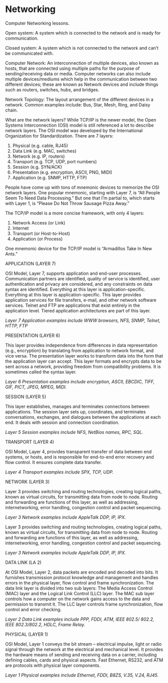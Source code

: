 # Networking
Computer Networking lessons.

Open system:
A system which is connected to the network and is ready for communication. 

Closed system: 
A system which is not connected to the network and can’t be communicated with. 

Computer Network: 
An interconnection of multiple devices, also known as hosts, that are connected using multiple paths for the purpose of sending/receiving data or media. Computer networks can also include multiple devices/mediums which help in the communication between two different devices; these are known as Network devices and include things such as routers, switches, hubs, and bridges. 

Network Topology:
The layout arrangement of the different devices in a network. Common examples include: Bus, Star, Mesh, Ring, and Daisy chain. 
 
What are the network layers?
While TCP/IP is the newer model, the Open Systems Interconnection (OSI) model is still referenced a lot to describe network layers. The OSI model was developed by the International Organization for Standardization. There are 7 layers:

1. Physical (e.g. cable, RJ45)
2. Data Link (e.g. MAC, switches)
3. Network (e.g. IP, routers)
4. Transport (e.g. TCP, UDP, port numbers)
5. Session (e.g. SYN/ACK)
6. Presentation (e.g. encryption, ASCII, PNG, MIDI)
7. Application (e.g. SNMP, HTTP, FTP)

People have come up with tons of mnemonic devices to memorize the OSI network layers. One popular mnemonic, starting with Layer 7, is “All People Seem To Need Data Processing.” But one that I’m partial to, which starts with Layer 1, is “Please Do Not Throw Sausage Pizza Away.”

The TCP/IP model is a more concise framework, with only 4 layers:

1. Network Access (or Link)
2. Internet
3. Transport (or Host-to-Host)
4. Application (or Process)

One mnemonic device for the TCP/IP model is “Armadillos Take In New Ants.”

APPLICATION (LAYER 7)

OSI Model, Layer 7, supports application and end-user processes. Communication partners are identified, quality of service is identified, user authentication and privacy are considered, and any constraints on data syntax are identified. Everything at this layer is application-specific. Everything at this layer is application-specific. This layer provides application services for file transfers, e-mail, and other network software services. Telnet and FTP are applications that exist entirely in the application level. Tiered application architectures are part of this layer.

<i>Layer 7 Application examples include WWW browsers, NFS, SNMP, Telnet, HTTP, FTP</i>

PRESENTATION (LAYER 6)

This layer provides independence from differences in data representation (e.g., encryption) by translating from application to network format, and vice versa. The presentation layer works to transform data into the form that the application layer can accept. This layer formats and encrypts data to be sent across a network, providing freedom from compatibility problems. It is sometimes called the syntax layer.

<i>Layer 6 Presentation examples include encryption, ASCII, EBCDIC, TIFF, GIF, PICT, JPEG, MPEG, MIDI.</i>

SESSION (LAYER 5)

This layer establishes, manages and terminates connections between applications. The session layer sets up, coordinates, and terminates conversations, exchanges, and dialogues between the applications at each end. It deals with session and connection coordination.

<i>Layer 5 Session examples include NFS, NetBios names, RPC, SQL.</i>

TRANSPORT (LAYER 4)

OSI Model, Layer 4, provides transparent transfer of data between end systems, or hosts, and is responsible for end-to-end error recovery and flow control. It ensures complete data transfer.

<i>Layer 4 Transport examples include SPX, TCP, UDP.</i>

NETWORK (LAYER 3)

Layer 3 provides switching and routing technologies, creating logical paths, known as virtual circuits, for transmitting data from node to node. Routing and forwarding are functions of this layer, as well as addressing, internetworking, error handling, congestion control and packet sequencing.

<i>Layer 3 Network examples include AppleTalk DDP, IP, IPX.</i>

Layer 3 provides switching and routing technologies, creating logical paths, known as virtual circuits, for transmitting data from node to node. Routing and forwarding are functions of this layer, as well as addressing, internetworking, error handling, congestion control and packet sequencing.

<i>Layer 3 Network examples include AppleTalk DDP, IP, IPX.</i>

DATA LINK (LA 2)

At OSI Model, Layer 2, data packets are encoded and decoded into bits. It furnishes transmission protocol knowledge and management and handles errors in the physical layer, flow control and frame synchronization. The data link layer is divided into two sub layers: The Media Access Control (MAC) layer and the Logical Link Control (LLC) layer. The MAC sub layer controls how a computer on the network gains access to the data and permission to transmit it. The LLC layer controls frame synchronization, flow control and error checking.

<i>Layer 2 Data Link examples include PPP, FDDI, ATM, IEEE 802.5/ 802.2, IEEE 802.3/802.2, HDLC, Frame Relay.</i>

PHYSICAL (LAYER 1)

OSI Model, Layer 1 conveys the bit stream – electrical impulse, light or radio signal through the network at the electrical and mechanical level. It provides the hardware means of sending and receiving data on a carrier, including defining cables, cards and physical aspects. Fast Ethernet, RS232, and ATM are protocols with physical layer components.

<i>Layer 1 Physical examples include Ethernet, FDDI, B8ZS, V.35, V.24, RJ45.</i>